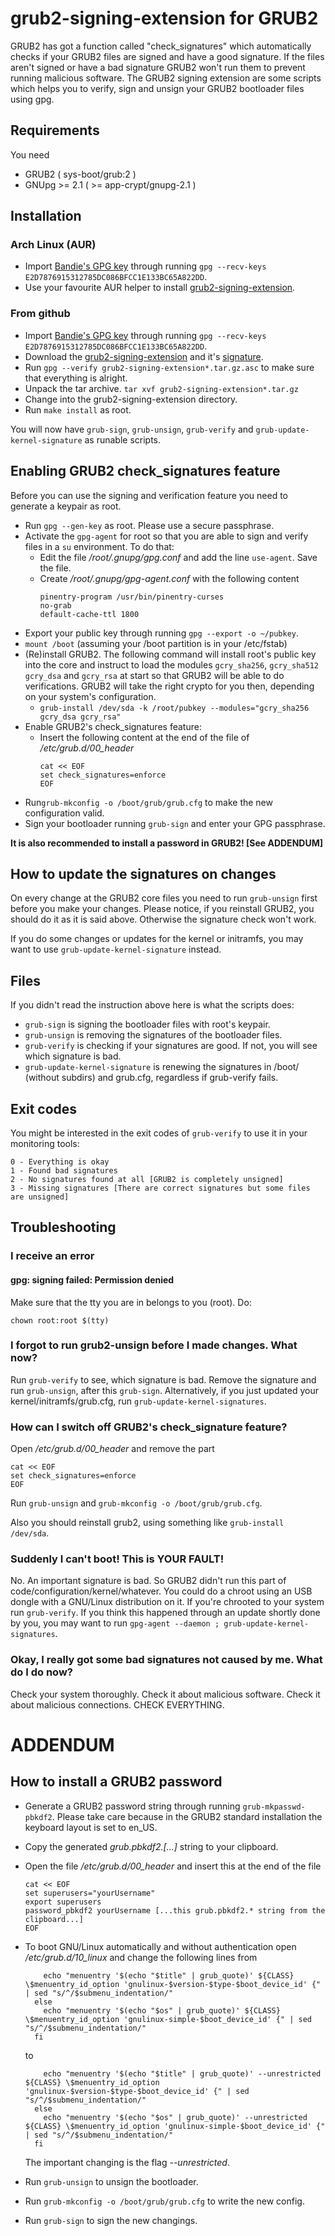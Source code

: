 # grub2-signing-extension for GRUB2

GRUB2 has got a function called "check\_signatures" which automatically checks if your GRUB2 files are signed and have a good signature. If the files aren't signed or have a bad signature GRUB2 won't run them to prevent running malicious software.
The GRUB2 signing extension are some scripts which helps you to verify, sign and unsign your GRUB2 bootloader files using gpg. 



## Requirements

You need

* GRUB2 ( sys-boot/grub:2 )
* GNUpg >= 2.1 ( >= app-crypt/gnupg-2.1 )  



## Installation
### Arch Linux (AUR)
- Import [Bandie's GPG key](https://bandie.org/assets/bandie.pub.asc) through running `gpg --recv-keys E2D7876915312785DC086BFCC1E133BC65A822DD`.
- Use your favourite AUR helper to install [grub2-signing-extension](https://aur.archlinux.org/packages/grub2-signing-extension/).

### From github
- Import [Bandie's GPG key](https://bandie.org/assets/bandie.pub.asc) through running `gpg --recv-keys E2D7876915312785DC086BFCC1E133BC65A822DD`.
- Download the [grub2-signing-extension](https://github.com/Bandie/grub2-signing-extension/releases/download/0.1.2/grub2-signing-extension-0.1.2.tar.gz) and it's [signature](https://github.com/Bandie/grub2-signing-extension/releases/download/0.1.2/grub2-signing-extension-0.1.2.tar.gz.asc). 
- Run `gpg --verify grub2-signing-extension*.tar.gz.asc` to make sure that everything is alright.
- Unpack the tar archive. `tar xvf grub2-signing-extension*.tar.gz`
- Change into the grub2-signing-extension directory.
- Run `make install` as root. 

You will now have `grub-sign`, `grub-unsign`, `grub-verify` and `grub-update-kernel-signature` as runable scripts.


## Enabling GRUB2 check\_signatures feature

Before you can use the signing and verification feature you need to generate a keypair as root.

- Run `gpg --gen-key` as root. Please use a secure passphrase.
- Activate the `gpg-agent` for root so that you are able to sign and verify files in a `su` environment. To do that:
  - Edit the file _/root/.gnupg/gpg.conf_ and add the line `use-agent`. Save the file.
  - Create _/root/.gnupg/gpg-agent.conf_ with the following content
      ```
      pinentry-program /usr/bin/pinentry-curses
      no-grab
      default-cache-ttl 1800
      ```
- Export your public key through running `gpg --export -o ~/pubkey`.
- `mount /boot` (assuming your /boot partition is in your /etc/fstab)
- (Re)install GRUB2. The following command will install root's public key into the core and instruct to load the modules `gcry_sha256`, `gcry_sha512` `gcry_dsa` and `gcry_rsa` at start so that GRUB2 will be able to do verifications. GRUB2 will take the right crypto for you then, depending on your system's configuration.
  - `grub-install /dev/sda -k /root/pubkey --modules="gcry_sha256 gcry_dsa gcry_rsa"`
- Enable GRUB2's check\_signatures feature:
  - Insert the following content at the end of the file of */etc/grub.d/00_header*
      ```
      cat << EOF
      set check_signatures=enforce
      EOF
      ```    
- Run`grub-mkconfig -o /boot/grub/grub.cfg` to make the new configuration valid.
- Sign your bootloader running `grub-sign` and enter your GPG passphrase. 

**It is also recommended to install a password in GRUB2! [See ADDENDUM]**


## How to update the signatures on changes

On every change at the GRUB2 core files you need to run `grub-unsign` first before you make your changes. Please notice, if you reinstall GRUB2, you should do it as it is said above. Otherwise the signature check won't work.

If you do some changes or updates for the kernel or initramfs, you may want to use `grub-update-kernel-signature` instead.




## Files

If you didn't read the instruction above here is what the scripts does:

* `grub-sign` is signing the bootloader files with root's keypair.
* `grub-unsign` is removing the signatures of the bootloader files.
* `grub-verify` is checking if your signatures are good. If not, you will see which signature is bad.
* `grub-update-kernel-signature` is renewing the signatures in /boot/ (without subdirs) and grub.cfg, regardless if grub-verify fails.


## Exit codes

You might be interested in the exit codes of `grub-verify` to use it in your monitoring tools:

```
0 - Everything is okay
1 - Found bad signatures
2 - No signatures found at all [GRUB2 is completely unsigned]
3 - Missing signatures [There are correct signatures but some files are unsigned]
```


## Troubleshooting

### I receive an error 
#### gpg: signing failed: Permission denied

Make sure that the tty you are in belongs to you (root). Do:

```
chown root:root $(tty)
```




### I forgot to run grub2-unsign before I made changes. What now?

Run `grub-verify` to see, which signature is bad. Remove the signature and run `grub-unsign`, after this `grub-sign`.
Alternatively, if you just updated your kernel/initramfs/grub.cfg, run `grub-update-kernel-signatures`.


### How can I switch off GRUB2's check\_signature feature?

Open */etc/grub.d/00_header* and remove the part 

    cat << EOF
    set check_signatures=enforce
    EOF

Run `grub-unsign` and `grub-mkconfig -o /boot/grub/grub.cfg`.

Also you should reinstall grub2, using something like `grub-install /dev/sda`.


### Suddenly I can't boot! This is YOUR FAULT!

No. An important signature is bad. So GRUB2 didn't run this part of code/configuration/kernel/whatever.
You could do a chroot using an USB dongle with a GNU/Linux distribution on it. If you're chrooted to your system run `grub-verify`. 
If you think this happened through an update shortly done by you, you may want to run `gpg-agent --daemon ; grub-update-kernel-signatures`.


### Okay, I really got some bad signatures not caused by me. What do I do now?

Check your system thoroughly. Check it about malicious software. Check it about malicious connections. CHECK EVERYTHING. 



# ADDENDUM

## How to install a GRUB2 password

- Generate a GRUB2 password string through running `grub-mkpasswd-pbkdf2`. Please take care because in the GRUB2 standard installation the keyboard layout is set to en\_US.
- Copy the generated *grub.pbkdf2.[...]* string to your clipboard.
- Open the file */etc/grub.d/00_header* and insert this at the end of the file
    ```
    cat << EOF
    set superusers="yourUsername"
    export superusers
    password_pbkdf2 yourUsername [...this grub.pbkdf2.* string from the clipboard...]
    EOF
    ```
- To boot GNU/Linux automatically and without authentication open */etc/grub.d/10_linux* and change the following lines from
  ```
      echo "menuentry '$(echo "$title" | grub_quote)' ${CLASS} \$menuentry_id_option 'gnulinux-$version-$type-$boot_device_id' {" | sed "s/^/$submenu_indentation/"
    else
      echo "menuentry '$(echo "$os" | grub_quote)' ${CLASS} \$menuentry_id_option 'gnulinux-simple-$boot_device_id' {" | sed "s/^/$submenu_indentation/"
    fi
  ```
  to

  ```
      echo "menuentry '$(echo "$title" | grub_quote)' --unrestricted ${CLASS} \$menuentry_id_option 'gnulinux-$version-$type-$boot_device_id' {" | sed "s/^/$submenu_indentation/"
    else
      echo "menuentry '$(echo "$os" | grub_quote)' --unrestricted ${CLASS} \$menuentry_id_option 'gnulinux-simple-$boot_device_id' {" | sed "s/^/$submenu_indentation/"
    fi
  ```
  The important changing is the flag *--unrestricted*.
  
- Run `grub-unsign` to unsign the bootloader.
- Run `grub-mkconfig -o /boot/grub/grub.cfg` to write the new config.
- Run `grub-sign` to sign the new changings.
